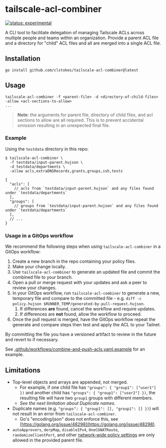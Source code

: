 # tailscale-acl-combiner

[![status: experimental](https://img.shields.io/badge/status-experimental-blue)](https://tailscale.com/kb/1167/release-stages/#experimental)

A CLI tool to facilitate delegation of managing Tailscale ACLs across multiple people and teams within an organization. Provide a parent ACL file and a directory for "child" ACL files and all are merged into a single ACL file.

## Installation

```shell
go install github.com/clstokes/tailscale-acl-combiner@latest
```

## Usage

```shell
tailscale-acl-combiner -f <parent-file> -d <directory-of-child-files> -allow <acl-sections-to-allow>
...
```

> **Note**: the arguments for parent file, directory of child files, and acl sections to allow are all required. This is to prevent accidental omission resulting in an unexpected final file.

### Example

Using the `testdata` directory in this repo:

```shell
$ tailscale-acl-combiner \
  -f testdata/input-parent.hujson \
  -d testdata/departments \
  -allow acls,extraDNSRecords,grants,groups,ssh,tests

{
  "acls": [
    // acls from `testdata/input-parent.hujson` and any files found under `testdata/departments`
  ],
  "groups": [
    // groups from `testdata/input-parent.hujson` and any files found under `testdata/departments`
  ],
  // ...
}
```

### Usage in a GitOps workflow

We recommend the following steps when using `tailscale-acl-combiner` in a GitOps workflow:

1. Create a new branch in the repo containing your policy files.
1. Make your change locally.
1. Use `tailscale-acl-combiner` to generate an updated file and commit the combined file to your branch.
1. Open a pull or merge request with your updates and ask a peer to review your changes.
1. In your GitOps workflow, run `tailscale-acl-combiner` to generate a new, temporary file and compare to the committed file - e.g. `diff -c policy.hujson $RUNNER_TEMP/generated-by-pull-request.hujson`.
    1. If differences **are** found, cancel the workflow and require updates.
    1. If differences are **not** found, allow the workflow to proceed.
1. Once the pull request is merged, have the GitOps workflow repeat the generate and compare steps then test and apply the ACL to your Tailnet.

By committing the file you have a versioned artifact to review in the future and revert to if necessary.

See [.github/workflows/combine-and-push-acls.yaml.example](.github/workflows/combine-and-push-acls.yaml.example) for an example.

## Limitations

- Top-level objects and arrays are appended, not merged.
  - For example, if one child file has `"groups": { "group1": ["user1"] })` and another child has `"groups": { "group1": ["user2"] })`, the resulting file will have two `group1` groups with different members.
  - *See the next limitation about Duplicate names.*
- Duplicate names (e.g. `"groups": { "group1": [], "group1": [] })`) will not result in an error from `tailscale-acl-combiner`.
  - Go's "encoding/json" does not enforce this, see [https://golang.org/issue/48298](https://golang.org/issue/48298).
- `autoApprovers`, `derpMap`, `disableIPv4`, `OneCGNATRoute`, `randomizeClientPort`, and other [network-wide policy settings](https://tailscale.com/kb/1337/acl-syntax#network-policy-options) are only allowed in the provided parent file.
